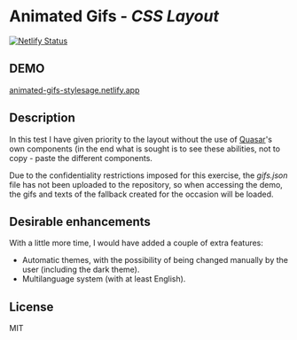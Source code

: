# Animated Gifs - _CSS Layout_

[![Netlify Status](https://api.netlify.com/api/v1/badges/a560f842-9159-41c2-9e85-33bf4c2aa882/deploy-status)](https://app.netlify.com/sites/animated-gifs-stylesage/deploys)

## DEMO

[animated-gifs-stylesage.netlify.app](https://animated-gifs-stylesage.netlify.app/)

## Description

In this test I have given priority to the layout without the use of [Quasar](https://quasar.dev/)'s own components (in the end what is sought is to see these abilities, not to copy - paste the different components.

Due to the confidentiality restrictions imposed for this exercise, the _gifs.json_ file has not been uploaded to the repository, so when accessing the demo, the gifs and texts of the fallback created for the occasion will be loaded.

## Desirable enhancements

With a little more time, I would have added a couple of extra features:

- Automatic themes, with the possibility of being changed manually by the user (including the dark theme).
- Multilanguage system (with at least English).

## License

MIT
